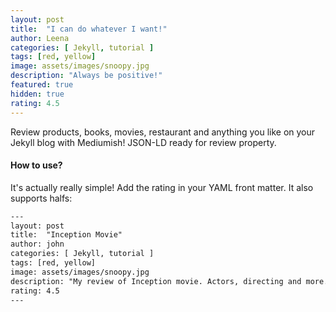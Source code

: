 ```yaml
---
layout: post
title:  "I can do whatever I want!"
author: Leena
categories: [ Jekyll, tutorial ]
tags: [red, yellow]
image: assets/images/snoopy.jpg
description: "Always be positive!"
featured: true
hidden: true
rating: 4.5
---
```


Review products, books, movies, restaurant and anything you like on your Jekyll blog with Mediumish! JSON-LD ready for review property.

#### How to use?

It's actually really simple! Add the rating in your YAML front matter. It also supports halfs:

```html
---
layout: post
title:  "Inception Movie"
author: john
categories: [ Jekyll, tutorial ]
tags: [red, yellow]
image: assets/images/snoopy.jpg
description: "My review of Inception movie. Actors, directing and more."
rating: 4.5
---
```
